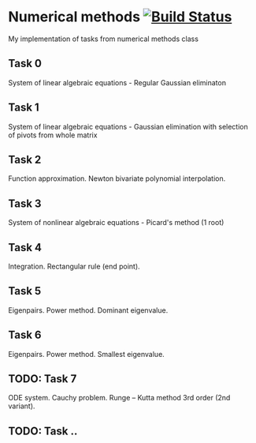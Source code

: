 # Numerical methods [![Build Status](https://travis-ci.org/hrsrashid/nummet.svg?branch=master)](https://travis-ci.org/hrsrashid/nummet)
My implementation of tasks from numerical methods class

## Task 0
System of linear algebraic equations - Regular Gaussian eliminaton

## Task 1
System of linear algebraic equations - Gaussian elimination with selection of pivots from whole matrix

## Task 2
Function approximation. Newton bivariate polynomial interpolation.

## Task 3
System of nonlinear algebraic equations - Picard's method (1 root)

## Task 4
Integration. Rectangular rule (end point).

## Task 5
Eigenpairs. Power method. Dominant eigenvalue.

## Task 6
Eigenpairs. Power method. Smallest eigenvalue.

## TODO: Task 7
ODE system. Cauchy problem. Runge – Kutta method 3rd order (2nd variant).

## TODO: Task ..
